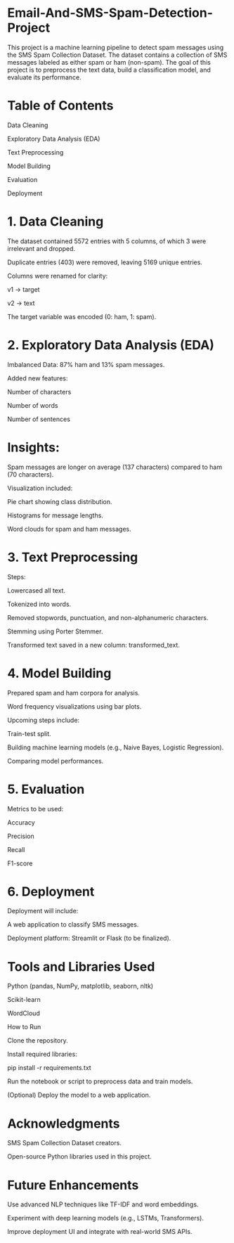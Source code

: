 # Email-And-SMS-Spam-Detection-Project
This project is a machine learning pipeline to detect spam messages using the SMS Spam Collection Dataset. The dataset contains a collection of SMS messages labeled as either spam or ham (non-spam). The goal of this project is to preprocess the text data, build a classification model, and evaluate its performance. 

# Table of Contents

Data Cleaning

Exploratory Data Analysis (EDA)

Text Preprocessing

Model Building

Evaluation

Deployment

# 1. Data Cleaning

The dataset contained 5572 entries with 5 columns, of which 3 were irrelevant and dropped.

Duplicate entries (403) were removed, leaving 5169 unique entries.

Columns were renamed for clarity:

v1 -> target

v2 -> text

The target variable was encoded (0: ham, 1: spam).

# 2. Exploratory Data Analysis (EDA)

Imbalanced Data: 87% ham and 13% spam messages.

Added new features:

Number of characters

Number of words

Number of sentences

# Insights:

Spam messages are longer on average (137 characters) compared to ham (70 characters).

Visualization included:

Pie chart showing class distribution.

Histograms for message lengths.

Word clouds for spam and ham messages.

# 3. Text Preprocessing

Steps:

Lowercased all text.

Tokenized into words.

Removed stopwords, punctuation, and non-alphanumeric characters.

Stemming using Porter Stemmer.

Transformed text saved in a new column: transformed_text.

# 4. Model Building

Prepared spam and ham corpora for analysis.

Word frequency visualizations using bar plots.

Upcoming steps include:

Train-test split.

Building machine learning models (e.g., Naive Bayes, Logistic Regression).

Comparing model performances.

# 5. Evaluation

Metrics to be used:

Accuracy

Precision

Recall

F1-score

# 6. Deployment

Deployment will include:

A web application to classify SMS messages.

Deployment platform: Streamlit or Flask (to be finalized).

# Tools and Libraries Used

Python (pandas, NumPy, matplotlib, seaborn, nltk)

Scikit-learn

WordCloud

How to Run

Clone the repository.

Install required libraries:

pip install -r requirements.txt

Run the notebook or script to preprocess data and train models.

(Optional) Deploy the model to a web application.

# Acknowledgments

SMS Spam Collection Dataset creators.

Open-source Python libraries used in this project.

# Future Enhancements

Use advanced NLP techniques like TF-IDF and word embeddings.

Experiment with deep learning models (e.g., LSTMs, Transformers).

Improve deployment UI and integrate with real-world SMS APIs.

